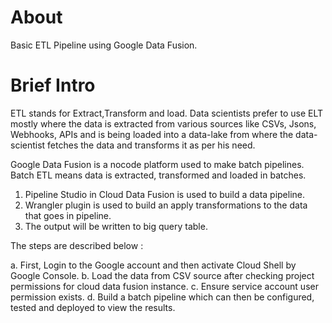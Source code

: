 # About
Basic ETL Pipeline using Google Data Fusion.

# Brief Intro

ETL stands for Extract,Transform and load. Data scientists prefer to use ELT mostly where the data is extracted from various sources like CSVs, Jsons, Webhooks, APIs and is being loaded into a data-lake from where the data-scientist fetches the data and transforms it as per his need.

Google Data Fusion is a nocode platform used to make batch pipelines. Batch ETL means data is extracted, transformed and loaded in batches. 

1. Pipeline Studio in Cloud Data Fusion is used to build a data pipeline.
2. Wrangler plugin is used to build an apply transformations to the data that goes in pipeline.
3. The output will be written to big query table.

The steps are described below :

a. First, Login  to the Google account and then activate Cloud Shell by Google Console.
b. Load the data from CSV source after checking project permissions for cloud data fusion instance.
c. Ensure service account user permission exists.
d. Build a batch pipeline which can then be configured, tested and deployed to view the results.